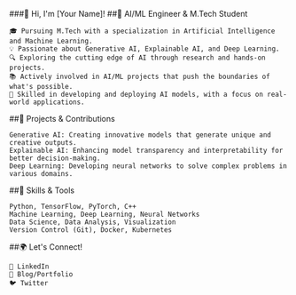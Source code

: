 ###👋 Hi, I'm [Your Name]!
##🌟 AI/ML Engineer & M.Tech Student

    🎓 Pursuing M.Tech with a specialization in Artificial Intelligence and Machine Learning.
    💡 Passionate about Generative AI, Explainable AI, and Deep Learning.
    🔍 Exploring the cutting edge of AI through research and hands-on projects.
    📚 Actively involved in AI/ML projects that push the boundaries of what's possible.
    🤖 Skilled in developing and deploying AI models, with a focus on real-world applications.

##🚀 Projects & Contributions

    Generative AI: Creating innovative models that generate unique and creative outputs.
    Explainable AI: Enhancing model transparency and interpretability for better decision-making.
    Deep Learning: Developing neural networks to solve complex problems in various domains.

##💼 Skills & Tools

    Python, TensorFlow, PyTorch, C++
    Machine Learning, Deep Learning, Neural Networks
    Data Science, Data Analysis, Visualization
    Version Control (Git), Docker, Kubernetes

##🌍 Let's Connect!

    💼 LinkedIn
    📝 Blog/Portfolio
    🐦 Twitter

